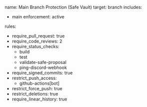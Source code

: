 name: Main Branch Protection (Safe Vault)
target: branch
includes:
  - main
enforcement: active

rules:
  - require_pull_request: true
  - require_code_reviews: 2
  - require_status_checks:
      - build
      - test
      - validate-safe-proposal
      - ping-discord-webhook
  - require_signed_commits: true
  - restrict_push_access:
      - github-actions[bot]
  - restrict_force_push: true
  - restrict_deletions: true
  - require_linear_history: true
